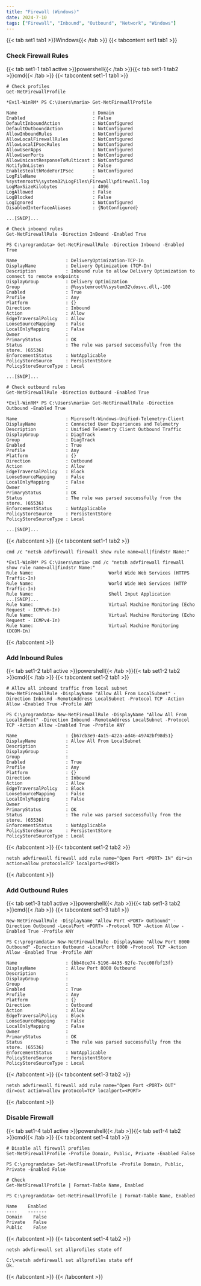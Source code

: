 ```yaml
---
title: "Firewall (Windows)"
date: 2024-7-10
tags: ["Firewall", "Inbound", "Outbound", "Network", "Windows"]
---
```


{{< tab set1 tab1 >}}Windows{{< /tab >}}
{{< tabcontent set1 tab1 >}}

### Check Firewall Rules

{{< tab set1-1 tab1 active >}}powershell{{< /tab >}}{{< tab set1-1 tab2 >}}cmd{{< /tab >}}
{{< tabcontent set1-1 tab1 >}}

```console
# Check profiles
Get-NetFirewallProfile
```

```console {class="sample-code"}
*Evil-WinRM* PS C:\Users\maria> Get-NetFirewallProfile

Name                            : Domain
Enabled                         : False
DefaultInboundAction            : NotConfigured
DefaultOutboundAction           : NotConfigured
AllowInboundRules               : NotConfigured
AllowLocalFirewallRules         : NotConfigured
AllowLocalIPsecRules            : NotConfigured
AllowUserApps                   : NotConfigured
AllowUserPorts                  : NotConfigured
AllowUnicastResponseToMulticast : NotConfigured
NotifyOnListen                  : False
EnableStealthModeForIPsec       : NotConfigured
LogFileName                     : %systemroot%\system32\LogFiles\Firewall\pfirewall.log
LogMaxSizeKilobytes             : 4096
LogAllowed                      : False
LogBlocked                      : False
LogIgnored                      : NotConfigured
DisabledInterfaceAliases        : {NotConfigured}

...[SNIP]...
```

```console
# Check inbound rules
Get-NetFirewallRule -Direction InBound -Enabled True
```

```console {class="sample-code"}
PS C:\programdata> Get-NetFirewallRule -Direction Inbound -Enabled True

Name                  : DeliveryOptimization-TCP-In
DisplayName           : Delivery Optimization (TCP-In)
Description           : Inbound rule to allow Delivery Optimization to connect to remote endpoints
DisplayGroup          : Delivery Optimization
Group                 : @%systemroot%\system32\dosvc.dll,-100
Enabled               : True
Profile               : Any
Platform              : {}
Direction             : Inbound
Action                : Allow
EdgeTraversalPolicy   : Allow
LooseSourceMapping    : False
LocalOnlyMapping      : False
Owner                 : 
PrimaryStatus         : OK
Status                : The rule was parsed successfully from the store. (65536)
EnforcementStatus     : NotApplicable
PolicyStoreSource     : PersistentStore
PolicyStoreSourceType : Local

...[SNIP]...
```

```console
# Check outbound rules
Get-NetFirewallRule -Direction Outbound -Enabled True
```

```console {class="sample-code"}
*Evil-WinRM* PS C:\Users\maria> Get-NetFirewallRule -Direction Outbound -Enabled True

Name                  : Microsoft-Windows-Unified-Telemetry-Client
DisplayName           : Connected User Experiences and Telemetry
Description           : Unified Telemetry Client Outbound Traffic
DisplayGroup          : DiagTrack
Group                 : DiagTrack
Enabled               : True
Profile               : Any
Platform              : {}
Direction             : Outbound
Action                : Allow
EdgeTraversalPolicy   : Block
LooseSourceMapping    : False
LocalOnlyMapping      : False
Owner                 :
PrimaryStatus         : OK
Status                : The rule was parsed successfully from the store. (65536)
EnforcementStatus     : NotApplicable
PolicyStoreSource     : PersistentStore
PolicyStoreSourceType : Local

...[SNIP]...
```

{{< /tabcontent >}}
{{< tabcontent set1-1 tab2 >}}

```console
cmd /c "netsh advfirewall firewall show rule name=all|findstr Name:"
```

```console {class="sample-code"}
*Evil-WinRM* PS C:\Users\maria> cmd /c "netsh advfirewall firewall show rule name=all|findstr Name:"
Rule Name:                            World Wide Web Services (HTTPS Traffic-In)
Rule Name:                            World Wide Web Services (HTTP Traffic-In)
Rule Name:                            Shell Input Application
...[SNIP]...
Rule Name:                            Virtual Machine Monitoring (Echo Request - ICMPv6-In)
Rule Name:                            Virtual Machine Monitoring (Echo Request - ICMPv4-In)
Rule Name:                            Virtual Machine Monitoring (DCOM-In)
```

{{< /tabcontent >}}

### Add Inbound Rules

{{< tab set1-2 tab1 active >}}powershell{{< /tab >}}{{< tab set1-2 tab2 >}}cmd{{< /tab >}}
{{< tabcontent set1-2 tab1 >}}

```console
# Allow all inbound traffic from local subnet
New-NetFirewallRule -DisplayName "Allow All From LocalSubnet" -Direction Inbound -RemoteAddress LocalSubnet -Protocol TCP -Action Allow -Enabled True -Profile ANY
```

```console {class="sample-code"}
PS C:\programdata> New-NetFirewallRule -DisplayName "Allow All From LocalSubnet" -Direction Inbound -RemoteAddress LocalSubnet -Protocol TCP -Action Allow -Enabled True -Profile ANY

Name                  : {b67cb3e9-4a15-422a-ad46-49742bf98d51}
DisplayName           : Allow All From LocalSubnet
Description           : 
DisplayGroup          : 
Group                 : 
Enabled               : True
Profile               : Any
Platform              : {}
Direction             : Inbound
Action                : Allow
EdgeTraversalPolicy   : Block
LooseSourceMapping    : False
LocalOnlyMapping      : False
Owner                 : 
PrimaryStatus         : OK
Status                : The rule was parsed successfully from the store. (65536)
EnforcementStatus     : NotApplicable
PolicyStoreSource     : PersistentStore
PolicyStoreSourceType : Local
```

{{< /tabcontent >}}
{{< tabcontent set1-2 tab2 >}}

````console
netsh advfirewall firewall add rule name="Open Port <PORT> IN" dir=in action=allow protocol=TCP localport=<PORT>
````

{{< /tabcontent >}}

### Add Outbound Rules

{{< tab set1-3 tab1 active >}}powershell{{< /tab >}}{{< tab set1-3 tab2 >}}cmd{{< /tab >}}
{{< tabcontent set1-3 tab1 >}}

```console
New-NetFirewallRule -DisplayName "Allow Port <PORT> Outbound" -Direction Outbound -LocalPort <PORT> -Protocol TCP -Action Allow -Enabled True -Profile ANY
```

```console {class="sample-code"}
PS C:\programdata> New-NetFirewallRule -DisplayName "Allow Port 8000 Outbound" -Direction Outbound -LocalPort 8000 -Protocol TCP -Action Allow -Enabled True -Profile ANY

Name                  : {bb40ce74-5196-4435-92fe-7ecc08fbf13f}
DisplayName           : Allow Port 8000 Outbound
Description           : 
DisplayGroup          : 
Group                 : 
Enabled               : True
Profile               : Any
Platform              : {}
Direction             : Outbound
Action                : Allow
EdgeTraversalPolicy   : Block
LooseSourceMapping    : False
LocalOnlyMapping      : False
Owner                 : 
PrimaryStatus         : OK
Status                : The rule was parsed successfully from the store. (65536)
EnforcementStatus     : NotApplicable
PolicyStoreSource     : PersistentStore
PolicyStoreSourceType : Local
```

{{< /tabcontent >}}
{{< tabcontent set1-3 tab2 >}}

````console
netsh advfirewall firewall add rule name="Open Port <PORT> OUT" dir=out action=allow protocol=TCP localport=<PORT>
````

{{< /tabcontent >}}


### Disable Firewall

{{< tab set1-4 tab1 active >}}powershell{{< /tab >}}{{< tab set1-4 tab2 >}}cmd{{< /tab >}}
{{< tabcontent set1-4 tab1 >}}

```console
# Disable all firewall profiles
Set-NetFirewallProfile -Profile Domain, Public, Private -Enabled False
```

```console {class="sample-code"}
PS C:\programdata> Set-NetFirewallProfile -Profile Domain, Public, Private -Enabled False
```

```console
# Check
Get-NetFirewallProfile | Format-Table Name, Enabled
```

```console {class="sample-code"}
PS C:\programdata> Get-NetFirewallProfile | Format-Table Name, Enabled

Name    Enabled
----    -------
Domain    False
Private   False
Public    False
```

{{< /tabcontent >}}
{{< tabcontent set1-4 tab2 >}}

```console
netsh advfirewall set allprofiles state off
```

```console {class="sample-code"}
C:\>netsh advfirewall set allprofiles state off
Ok.
```

{{< /tabcontent >}}
{{< /tabcontent >}}
